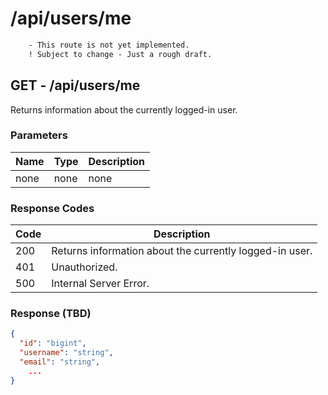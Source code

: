 # /api/users/me

```diff
    - This route is not yet implemented.
    ! Subject to change - Just a rough draft.
```

## GET - /api/users/me

Returns information about the currently logged-in user.

### Parameters

| Name | Type | Description |
|------|------|-------------|
| none | none | none        |

### Response Codes

| Code | Description                                             |
|------|---------------------------------------------------------|
| 200  | Returns information about the currently logged-in user. |
| 401  | Unauthorized.                                           |
| 500  | Internal Server Error.                                  |

### Response (TBD)

```json
{
  "id": "bigint",
  "username": "string",
  "email": "string",
    ...
}
```
